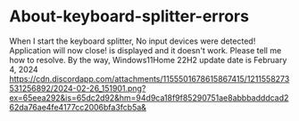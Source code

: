 # About-keyboard-splitter-errors
When I start the keyboard splitter, No input devices were detected! Application will now close! is displayed and it doesn't work. Please tell me how to resolve. By the way, Windows11Home 22H2 update date is February 4, 2024
https://cdn.discordapp.com/attachments/1155501678615867415/1211558273531256892/2024-02-26_151901.png?ex=65eea292&is=65dc2d92&hm=94d9ca18f9f85290751ae8abbbadddcad262da76ae4fe4177cc2006bfa3fcb5a&
